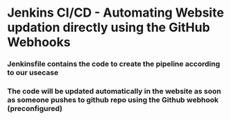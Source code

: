 # Jenkins CI/CD - Automating Website updation directly using the GitHub Webhooks

### Jenkinsfile contains the code to create the pipeline according to our usecase

### The code will be updated automatically in the website as soon as someone pushes to github repo using the Github webhook (preconfigured)
